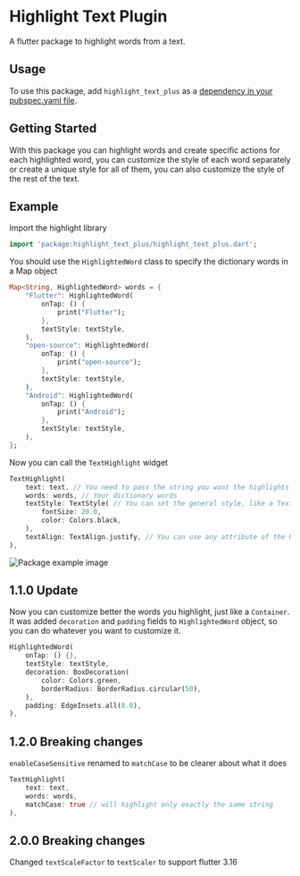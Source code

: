 # Highlight Text Plugin

A flutter package to highlight words from a text.

## Usage

To use this package, add `highlight_text_plus` as a [dependency in your pubspec.yaml file](https://flutter.io/platform-plugins/).

## Getting Started

With this package you can highlight words and create specific actions for each highlighted word, you can customize the style of each word separately or create a unique style for all of them, you can also customize the style of the rest of the text.

## Example

Import the highlight library

```dart
import 'package:highlight_text_plus/highlight_text_plus.dart';
```

You should use the `HighlightedWord` class to specify the dictionary words in a Map object

```dart
Map<String, HighlightedWord> words = {
    "Flutter": HighlightedWord(
        onTap: () {
            print("Flutter");
        },
        textStyle: textStyle,
    ),
    "open-source": HighlightedWord(
        onTap: () {
            print("open-source");
        },
        textStyle: textStyle,
    ),
    "Android": HighlightedWord(
        onTap: () {
            print("Android");
        },
        textStyle: textStyle,
    ),
};
```

Now you can call the `TextHighlight` widget

```dart
TextHighlight(
    text: text, // You need to pass the string you want the highlights
    words: words, // Your dictionary words
    textStyle: TextStyle( // You can set the general style, like a Text()
        fontSize: 20.0,
        color: Colors.black,
    ),
    textAlign: TextAlign.justify, // You can use any attribute of the RichText widget
),
```

![Package example image](screenshot.png)

## 1.1.0 Update

Now you can customize better the words you highlight, just like a `Container`.
It was added `decoration` and `padding` fields to `HighlightedWord` object, so you can do whatever you want to customize it.

```dart
HighlightedWord(
    onTap: () {},
    textStyle: textStyle,
    decoration: BoxDecoration(
        color: Colors.green,
        borderRadius: BorderRadius.circular(50),
    ),
    padding: EdgeInsets.all(8.0),
),
```

## 1.2.0 Breaking changes

`enableCaseSensitive` renamed to `matchCase` to be clearer about what it does

```dart
TextHighlight(
    text: text,
    words: words,
    matchCase: true // will highlight only exactly the same string
),
```

## 2.0.0 Breaking changes

Changed `textScaleFactor` to `textScaler` to support flutter 3.16
